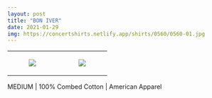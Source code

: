 ```yaml
---
layout: post
title: "BON IVER"
date: 2021-01-29
img: https://concertshirts.netlify.app/shirts/0560/0560-01.jpg
---
```




<table style="width:100%;"><tr><td style="vertical-align:top;">
      <figure class="tmblr-full" data-orig-height="2048" data-orig-width="1365" data-orig-src="https://concertshirts.netlify.app/shirts/0560/0560-01.jpg"><img src="https://64.media.tumblr.com/7515d9776ccdf62791dca1aa133f2066/4f459c4317a1f2d8-e7/s540x810/545d0a9e242d0826a008ac366ad23403411e5e86.jpg" data-orig-height="2048" data-orig-width="1365" data-orig-src="https://concertshirts.netlify.app/shirts/0560/0560-01.jpg"/></figure></td>
    <td style="vertical-align:top;">
      <figure class="tmblr-full" data-orig-height="2048" data-orig-width="1365" data-orig-src="https://concertshirts.netlify.app/shirts/0560/0560-02.jpg"><img src="https://64.media.tumblr.com/8f9e9184cd6a2c117c468de9206a59ae/4f459c4317a1f2d8-bf/s540x810/3f2fed3f9051bc590e7fbdffa7e0da4cc96f4383.jpg" data-orig-height="2048" data-orig-width="1365" data-orig-src="https://concertshirts.netlify.app/shirts/0560/0560-02.jpg"/></figure></td>
  </tr></table><p>
  MEDIUM | 100% Combed Cotton | American Apparel
</p>
